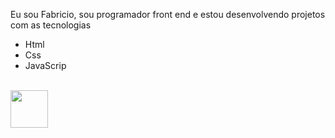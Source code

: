 Eu sou Fabricio, sou programador front end e estou desenvolvendo projetos com as tecnologias
- Html
- Css
- JavaScrip
<br/>
<a href = "https://www.linkedin.com/in/fscoelho22/"> <img src ="https://tm.ibxk.com.br/2021/08/17/17104340644112.jpg?ims=1120x420" width = "60px"/><a/>

